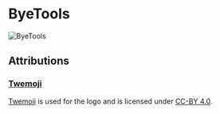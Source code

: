 # ByeTools

![ByeTools](https://user-images.githubusercontent.com/77801870/120508784-ea2e3a00-c3bf-11eb-9706-fd12bb253585.png)

## Attributions
### [Twemoji](https://twemoji.twitter.com/)
[Twemoji](https://twemoji.twitter.com/) is used for the logo and is licensed under [CC-BY 4.0](https://creativecommons.org/licenses/by/4.0/).

